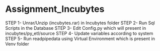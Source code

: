 # Assignment_Incubytes
STEP 1- Unrar/Unzip (incubytes.rar) in Incubytes folder
STEP 2- Run Sql Scripts in the Database
STEP 3- Edit Config.py which will present in incubytes/py_etl/source
STEP 4- Update variables according to system
STEP 5- Run readpipedata using Virtual Environment which is present in Venv folder
